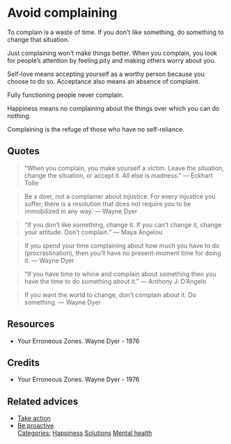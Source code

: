 # Avoid complaining

To complain is a waste of time. If you don't like something, do something to change that situation.

Just complaining won't make things better. When you complain, you look for people’s attention by feeling pity and making others worry about you.

Self-love means accepting yourself as a worthy person because you choose to do so. Acceptance also means an absence of complaint.

Fully functioning people never complain.

Happiness means no complaining about the things over which you can do nothing.

Complaining is the refuge of those who have no self-reliance.

## Quotes

> “When you complain, you make yourself a victim. Leave the situation, change the situation, or accept it. All else is madness.” ― Eckhart Tolle

> Be a doer, not a complainer about injustice. For every injustice you suffer, there is a resolution that does not require you to be immobilized in any way. ― Wayne Dyer

> “If you don’t like something, change it. If you can’t change it, change your attitude. Don’t complain.” ― Maya Angelou
 
> If you spend your time complaining about how much you have to do (procrastination), then you’ll have no present-moment time for doing it. ― Wayne Dyer

> “If you have time to whine and complain about something then you have the time to do something about it.” ―  Anthony J. D’Angelo

> If you want the world to change, don’t complain about it. Do something. ― Wayne Dyer
## Resources

- Your Erroneous Zones. Wayne Dyer - 1976

## Credits

- Your Erroneous Zones. Wayne Dyer - 1976

## Related advices

- [Take action](../Take%20action/index.md)
- [Be proactive](../Be%20proactive/index.md)
<br/>[Categories:](../Categories/index.md) [Happiness](../Categories/Happiness.md) [Solutions](../Categories/Solutions.md) [Mental health](../Categories/Mental%20health.md)